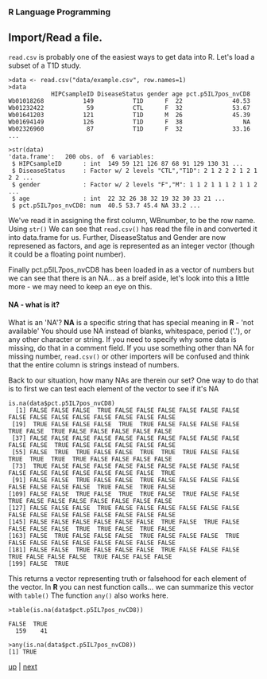 ### R Language Programming

## Import/Read a file.

```read.csv``` is probably one of the easiest ways to get data into R. Let's load a subset of a T1D study.

```
>data <- read.csv("data/example.csv", row.names=1)
>data
            HIPCsampleID DiseaseStatus gender age pct.p5IL7pos_nvCD8
Wb01018268           149           T1D      F  22              40.53
Wb01232422            59           CTL      F  32              53.67
Wb01641203           121           T1D      M  26              45.39
Wb01694149           126           T1D      F  38                 NA
Wb02326960            87           T1D      F  32              33.16
...

>str(data)
'data.frame':	200 obs. of  6 variables:
 $ HIPCsampleID      : int  149 59 121 126 87 68 91 129 130 31 ...
 $ DiseaseStatus     : Factor w/ 2 levels "CTL","T1D": 2 1 2 2 2 1 2 1 2 2 ...
 $ gender            : Factor w/ 2 levels "F","M": 1 1 2 1 1 1 2 1 1 2 ...
 $ age               : int  22 32 26 38 32 19 32 30 33 21 ...
 $ pct.p5IL7pos_nvCD8: num  40.5 53.7 45.4 NA 33.2 ...
```
We've read it in assigning the first column, WBnumber, to be the row name.
Using ```str()``` We can see that ```read.csv()``` has read the file in and converted it into data.frame for us. Further, DiseaseStatus and Gender are now represened as factors, and age is represented as an integer vector (though it could be a floating point number).

Finally pct.p5IL7pos_nvCD8 has been loaded in as a vector of numbers but we can see that there is an NA... as a breif aside, let's look into this a little more - we may need to keep an eye on this.  

#### NA - what is it?

What is an 'NA'?  **NA** is a specific string that has special meaning in **R** - 'not available'  You should use NA instead of blanks, whitespace, period ('.'), or any other character or string.  If you need to specify why some data is missing, do that in a comment field.  If you use something other than NA for missing number, ```read.csv()``` or other importers will be confused and think that the entire column is strings instead of numbers. 

Back to our situation, how many NAs are therein our set?  One way to do that is to first we can test each element of the vector to see if it's NA

```
is.na(data$pct.p5IL7pos_nvCD8)
  [1] FALSE FALSE FALSE  TRUE FALSE FALSE FALSE FALSE FALSE FALSE FALSE FALSE FALSE FALSE FALSE FALSE FALSE FALSE
 [19]  TRUE FALSE FALSE FALSE  TRUE  TRUE FALSE FALSE FALSE FALSE  TRUE FALSE  TRUE FALSE FALSE FALSE FALSE FALSE
 [37] FALSE FALSE FALSE FALSE FALSE FALSE FALSE FALSE FALSE FALSE FALSE FALSE  TRUE FALSE FALSE FALSE FALSE FALSE
 [55] FALSE  TRUE  TRUE FALSE FALSE  TRUE  TRUE  TRUE FALSE FALSE  TRUE  TRUE  TRUE  TRUE FALSE FALSE FALSE FALSE
 [73]  TRUE FALSE FALSE FALSE FALSE FALSE FALSE FALSE FALSE FALSE FALSE FALSE FALSE FALSE FALSE FALSE FALSE  TRUE
 [91] FALSE FALSE  TRUE FALSE FALSE  TRUE FALSE FALSE FALSE FALSE FALSE FALSE FALSE FALSE  TRUE FALSE  TRUE FALSE
[109] FALSE FALSE  TRUE FALSE  TRUE  TRUE FALSE  TRUE FALSE FALSE  TRUE FALSE FALSE FALSE FALSE FALSE FALSE FALSE
[127] FALSE FALSE FALSE  TRUE FALSE FALSE FALSE FALSE FALSE FALSE FALSE FALSE FALSE FALSE FALSE FALSE FALSE FALSE
[145] FALSE FALSE FALSE FALSE FALSE FALSE  TRUE FALSE  TRUE FALSE FALSE FALSE FALSE  TRUE  TRUE FALSE  TRUE FALSE
[163] FALSE  TRUE FALSE FALSE FALSE  TRUE FALSE FALSE FALSE  TRUE FALSE FALSE FALSE FALSE FALSE FALSE FALSE FALSE
[181] FALSE FALSE  TRUE FALSE FALSE FALSE  TRUE FALSE FALSE FALSE  TRUE FALSE FALSE FALSE  TRUE FALSE FALSE FALSE
[199] FALSE  TRUE

```

This returns a vector representing truth or falsehood for each element of the vector.
In **R** you can nest function calls... we can summarize this vector with ```table()```
The function ```any()``` also works here.

```
>table(is.na(data$pct.p5IL7pos_nvCD8))

FALSE  TRUE 
  159    41 

>any(is.na(data$pct.p5IL7pos_nvCD8))
[1] TRUE

```


[up](../README.md) | [next](RFilter.md)